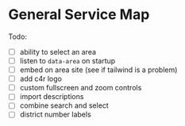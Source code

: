 # General Service Map

Todo:

- [ ] ability to select an area
- [ ] listen to `data-area` on startup
- [ ] embed on area site (see if tailwind is a problem)
- [ ] add c4r logo
- [ ] custom fullscreen and zoom controls
- [ ] import descriptions
- [ ] combine search and select
- [ ] district number labels
